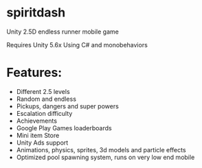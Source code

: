 # spiritdash
Unity 2.5D endless runner mobile game

Requires Unity 5.6x 
Using C# and monobehaviors

# Features:

* Different 2.5 levels
* Random and endless
* Pickups, dangers and super powers
* Escalation difficulty
* Achievements
* Google Play Games loaderboards
* Mini item Store
* Unity Ads support
* Animations, physics, sprites, 3d models and particle effects
* Optimized pool spawning system, runs on very low end mobile

